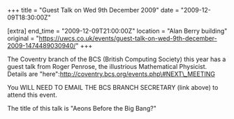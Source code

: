 +++
title = "Guest Talk on Wed 9th December 2009"
date = "2009-12-09T18:30:00Z"

[extra]
end_time = "2009-12-09T21:00:00Z"
location = "Alan Berry building"
original = "https://uwcs.co.uk/events/guest-talk-on-wed-9th-december-2009-1474489030940/"
+++

The Coventry branch of the BCS (British Computing Society) this year has a guest talk from Roger Penrose, the illustrious Mathematical Physicist. Details are "here":http://coventry.bcs.org/events.php\#NEXT\_MEETING

You WILL NEED TO EMAIL THE BCS BRANCH SECRETARY (link above) to attend this event.

The title of this talk is "Aeons Before the Big Bang?"

